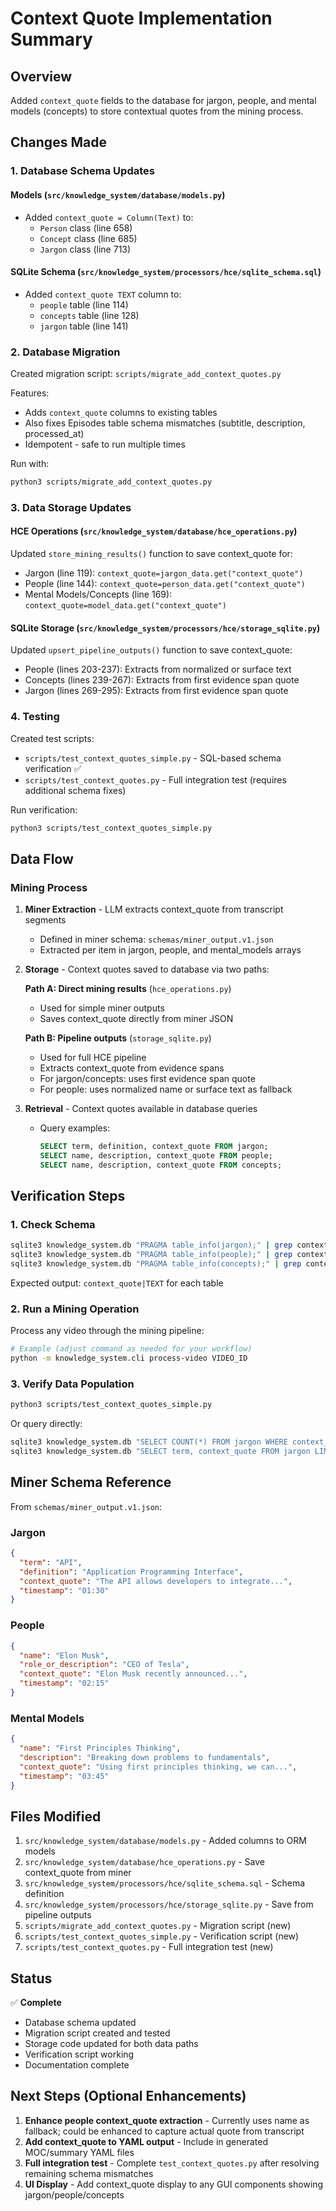 # Context Quote Implementation Summary

## Overview
Added `context_quote` fields to the database for jargon, people, and mental models (concepts) to store contextual quotes from the mining process.

## Changes Made

### 1. Database Schema Updates

#### Models (`src/knowledge_system/database/models.py`)
- Added `context_quote = Column(Text)` to:
  - `Person` class (line 658)
  - `Concept` class (line 685)  
  - `Jargon` class (line 713)

#### SQLite Schema (`src/knowledge_system/processors/hce/sqlite_schema.sql`)
- Added `context_quote TEXT` column to:
  - `people` table (line 114)
  - `concepts` table (line 128)
  - `jargon` table (line 141)

### 2. Database Migration

Created migration script: `scripts/migrate_add_context_quotes.py`

Features:
- Adds `context_quote` columns to existing tables
- Also fixes Episodes table schema mismatches (subtitle, description, processed_at)
- Idempotent - safe to run multiple times

Run with:
```bash
python3 scripts/migrate_add_context_quotes.py
```

### 3. Data Storage Updates

#### HCE Operations (`src/knowledge_system/database/hce_operations.py`)
Updated `store_mining_results()` function to save context_quote for:
- Jargon (line 119): `context_quote=jargon_data.get("context_quote")`
- People (line 144): `context_quote=person_data.get("context_quote")`
- Mental Models/Concepts (line 169): `context_quote=model_data.get("context_quote")`

#### SQLite Storage (`src/knowledge_system/processors/hce/storage_sqlite.py`)
Updated `upsert_pipeline_outputs()` function to save context_quote:
- People (lines 203-237): Extracts from normalized or surface text
- Concepts (lines 239-267): Extracts from first evidence span quote
- Jargon (lines 269-295): Extracts from first evidence span quote

### 4. Testing

Created test scripts:
- `scripts/test_context_quotes_simple.py` - SQL-based schema verification ✅
- `scripts/test_context_quotes.py` - Full integration test (requires additional schema fixes)

Run verification:
```bash
python3 scripts/test_context_quotes_simple.py
```

## Data Flow

### Mining Process
1. **Miner Extraction** - LLM extracts context_quote from transcript segments
   - Defined in miner schema: `schemas/miner_output.v1.json`
   - Extracted per item in jargon, people, and mental_models arrays

2. **Storage** - Context quotes saved to database via two paths:
   
   **Path A: Direct mining results** (`hce_operations.py`)
   - Used for simple miner outputs
   - Saves context_quote directly from miner JSON
   
   **Path B: Pipeline outputs** (`storage_sqlite.py`)  
   - Used for full HCE pipeline
   - Extracts context_quote from evidence spans
   - For jargon/concepts: uses first evidence span quote
   - For people: uses normalized name or surface text as fallback

3. **Retrieval** - Context quotes available in database queries
   - Query examples:
     ```sql
     SELECT term, definition, context_quote FROM jargon;
     SELECT name, description, context_quote FROM people;
     SELECT name, description, context_quote FROM concepts;
     ```

## Verification Steps

### 1. Check Schema
```bash
sqlite3 knowledge_system.db "PRAGMA table_info(jargon);" | grep context_quote
sqlite3 knowledge_system.db "PRAGMA table_info(people);" | grep context_quote  
sqlite3 knowledge_system.db "PRAGMA table_info(concepts);" | grep context_quote
```

Expected output: `context_quote|TEXT` for each table

### 2. Run a Mining Operation
Process any video through the mining pipeline:
```bash
# Example (adjust command as needed for your workflow)
python -m knowledge_system.cli process-video VIDEO_ID
```

### 3. Verify Data Population
```bash
python3 scripts/test_context_quotes_simple.py
```

Or query directly:
```bash
sqlite3 knowledge_system.db "SELECT COUNT(*) FROM jargon WHERE context_quote IS NOT NULL;"
sqlite3 knowledge_system.db "SELECT term, context_quote FROM jargon LIMIT 5;"
```

## Miner Schema Reference

From `schemas/miner_output.v1.json`:

### Jargon
```json
{
  "term": "API",
  "definition": "Application Programming Interface", 
  "context_quote": "The API allows developers to integrate...",
  "timestamp": "01:30"
}
```

### People
```json
{
  "name": "Elon Musk",
  "role_or_description": "CEO of Tesla",
  "context_quote": "Elon Musk recently announced...",
  "timestamp": "02:15"
}
```

### Mental Models
```json
{
  "name": "First Principles Thinking",
  "description": "Breaking down problems to fundamentals",
  "context_quote": "Using first principles thinking, we can...",
  "timestamp": "03:45"
}
```

## Files Modified

1. `src/knowledge_system/database/models.py` - Added columns to ORM models
2. `src/knowledge_system/database/hce_operations.py` - Save context_quote from miner
3. `src/knowledge_system/processors/hce/sqlite_schema.sql` - Schema definition
4. `src/knowledge_system/processors/hce/storage_sqlite.py` - Save from pipeline outputs
5. `scripts/migrate_add_context_quotes.py` - Migration script (new)
6. `scripts/test_context_quotes_simple.py` - Verification script (new)
7. `scripts/test_context_quotes.py` - Full integration test (new)

## Status

✅ **Complete**
- Database schema updated
- Migration script created and tested
- Storage code updated for both data paths
- Verification script working
- Documentation complete

## Next Steps (Optional Enhancements)

1. **Enhance people context_quote extraction** - Currently uses name as fallback; could be enhanced to capture actual quote from transcript
2. **Add context_quote to YAML output** - Include in generated MOC/summary YAML files
3. **Full integration test** - Complete `test_context_quotes.py` after resolving remaining schema mismatches
4. **UI Display** - Add context_quote display to any GUI components showing jargon/people/concepts
